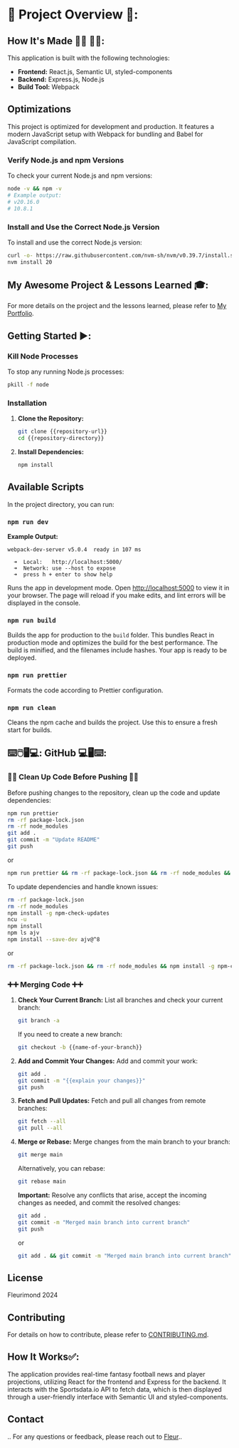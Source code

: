 # :checkered_flag: Project Overview :checkered_flag::

## How It's Made :nut_and_bolt:🔨 :hammer::wrench::

This application is built with the following technologies:

- **Frontend:** React.js, Semantic UI, styled-components
- **Backend:** Express.js, Node.js
- **Build Tool:** Webpack

## Optimizations

This project is optimized for development and production. It features a modern JavaScript setup with Webpack for bundling and Babel for JavaScript compilation.

### Verify Node.js and npm Versions

To check your current Node.js and npm versions:

```bash
node -v && npm -v
# Example output:
# v20.16.0
# 10.8.1
```

### Install and Use the Correct Node.js Version

To install and use the correct Node.js version:

```bash
curl -o- https://raw.githubusercontent.com/nvm-sh/nvm/v0.39.7/install.sh | bash
nvm install 20
```

## My Awesome Project & Lessons Learned :mortar_board::

For more details on the project and the lessons learned, please refer to [My Portfolio](https://johnfleurimond.netlify.app).

## Getting Started :arrow_forward::

### Kill Node Processes

To stop any running Node.js processes:

```bash
pkill -f node
```

### Installation

1. **Clone the Repository:**

   ```bash
   git clone {{repository-url}}
   cd {{repository-directory}}
   ```

2. **Install Dependencies:**
   ```bash
   npm install
   ```

## Available Scripts

In the project directory, you can run:

### `npm run dev`

**Example Output:**

```
webpack-dev-server v5.0.4  ready in 107 ms

  ➜  Local:   http://localhost:5000/
  ➜  Network: use --host to expose
  ➜  press h + enter to show help
```

Runs the app in development mode. Open [http://localhost:5000](http://localhost:5000) to view it in your browser. The page will reload if you make edits, and lint errors will be displayed in the console.

### `npm run build`

Builds the app for production to the `build` folder. This bundles React in production mode and optimizes the build for the best performance. The build is minified, and the filenames include hashes. Your app is ready to be deployed.

### `npm run prettier`

Formats the code according to Prettier configuration.

### `npm run clean`

Cleans the npm cache and builds the project. Use this to ensure a fresh start for builds.

## :keyboard::computer_mouse::desktop_computer::computer:: GitHub :computer::desktop_computer::keyboard::

### :broom::soap: Clean Up Code Before Pushing :soap::broom:

Before pushing changes to the repository, clean up the code and update dependencies:

```bash
npm run prettier
rm -rf package-lock.json
rm -rf node_modules
git add .
git commit -m "Update README"
git push
```

or

```bash
npm run prettier && rm -rf package-lock.json && rm -rf node_modules && git add . && git commit -m "Update README" && git push
```

To update dependencies and handle known issues:

```bash
rm -rf package-lock.json
rm -rf node_modules
npm install -g npm-check-updates
ncu -u
npm install
npm ls ajv
npm install --save-dev ajv@^8
```

or

```bash
rm -rf package-lock.json && rm -rf node_modules && npm install -g npm-check-updates && ncu -u && npm install && npm ls ajv && npm install --save-dev ajv@^8
```

### :heavy_plus_sign::heavy_plus_sign: Merging Code :heavy_plus_sign::heavy_plus_sign:

1. **Check Your Current Branch:**
   List all branches and check your current branch:

   ```bash
   git branch -a
   ```

   If you need to create a new branch:

   ```bash
   git checkout -b {{name-of-your-branch}}
   ```

2. **Add and Commit Your Changes:**
   Add and commit your work:

   ```bash
   git add .
   git commit -m "{{explain your changes}}"
   git push
   ```

3. **Fetch and Pull Updates:**
   Fetch and pull all changes from remote branches:

   ```bash
   git fetch --all
   git pull --all
   ```

4. **Merge or Rebase:**
   Merge changes from the main branch to your branch:

   ```bash
   git merge main
   ```

   Alternatively, you can rebase:

   ```bash
   git rebase main
   ```

   **Important:** Resolve any conflicts that arise, accept the incoming changes as needed, and commit the resolved changes:

   ```bash
   git add .
   git commit -m "Merged main branch into current branch"
   git push
   ```

   or

   ```bash
   git add . && git commit -m "Merged main branch into current branch" && git push
   ```

## License

Fleurimond 2024

## Contributing

For details on how to contribute, please refer to [CONTRIBUTING.md](./CONTRIBUTING.md).

## How It Works:white_check_mark::

The application provides real-time fantasy football news and player projections, utilizing React for the frontend and Express for the backend. It interacts with the Sportsdata.io API to fetch data, which is then displayed through a user-friendly interface with Semantic UI and styled-components.

## Contact

.. For any questions or feedback, please reach out to [Fleur](https://johnfleurimond.netlify.app)..
